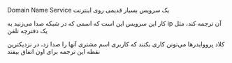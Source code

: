 Domain Name Service
یک سرویس بسیار قدیمی روی اینترنت

کار این سرویس این است که اسمی که در شبکه صدا می‌زنید به ip آن ترجمه کند، مثل یک دفترچه تلفن

کلاد پرووایدرها می‌تونن کاری بکنند که کاربری اسم مشتری آنها را صدا زد، در نزدیکترین نقطه این ترجمه برای اون اتفاق بیفتد

